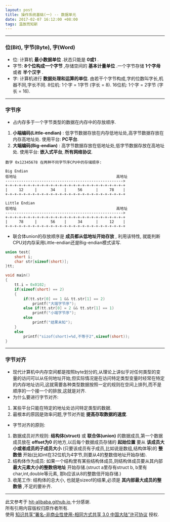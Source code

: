 ```yaml
---
layout: post
title: 操作系统基础(一) -- 数据单元
date: 2017-02-07 16:12:00 +08:00
tags: 温故而知新
---
```


***

### 位(Bit), 字节(Byte), 字(Word)

* 位: 计算机 **最小数据单位** .状态只能是 **0或1** .
* 字节: **8个位构成一个字节** ,存储空间的 **基本计量单位** .一个字节存储 **1个字母** 或者 **半个汉字** .
* 字: 计算机进行 **数据处理和运算的单位**. 由若干个字节构成,字的位数叫字长,机器不同,字长不同. 8位机: 1个字 = 1字节 (字长 = 8). 16位机: 1个字 = 2字节 (字长 = 16).

***

### 字节序

* 占内存多于一个字节类型的数据在内存中的存放顺序.
1. **小端编码(Little-endian)** : 低字节数据存放在内存低地址处,高字节数据存放在内存高地址处. 使用平台: **PC平台**.
2. **大端编码(Big-endian)** : 高字节数据存放在低地址处,低字节数据存放在高地址处. 使用平台: **嵌入式平台**, **所有网络协议**.

```plain
数字 0x12345678 在两种不同字节序CPU中的存储顺序:

Big Endian
低地址                                            高地址
---------------------------------------------------->
+-+-+-+-+-+-+-+-+-+-+-+-+-+-+-+-+-+-+-+-+-+-+-+-+-+-+
|     12     |      34    |     56      |     78    |
+-+-+-+-+-+-+-+-+-+-+-+-+-+-+-+-+-+-+-+-+-+-+-+-+-+-+

Little Endian
低地址                                            高地址
---------------------------------------------------->
+-+-+-+-+-+-+-+-+-+-+-+-+-+-+-+-+-+-+-+-+-+-+-+-+-+-+
|     78     |      56    |     34      |     12    |
+-+-+-+-+-+-+-+-+-+-+-+-+-+-+-+-+-+-+-+-+-+-+-+-+-+-+

```

* 联合体union的存放顺序是 **成员都从低地址开始存放** , 利用该特性, 就能判断CPU对内存采用Little-endian还是Big-endian模式读写.

```c
union test{
    short i;
    char str[sizeof(short)];
}tt;

void main()
{
    tt.i = 0x0102;
    if(sizeof(short) == 2)
    {
        if(tt.str[0] == 1 && tt.str[1] == 2)
            printf("大端字节序");
        else if(tt.str[0] = 2 && tt.str[1] == 1)
            printf("小端字节序");
        else
            printf("结果未知");
    }
    else
        printf("sizof(short)=%d,不等于2",sizeof(short));
}

```

***

### 字节对齐

* 现代计算机中内存空间都是按照byte划分的,从理论上讲似乎对任何类型的变量的访问可以从任何地址开始,但实际情况是在访问特定类型变量时经常在特定的内存地址访问,这就需要各种类型数据按照一定的规则在空间上排列,而不是顺序的一个接一个的排放,这就是对齐.
* 为什么要进行字节对齐:
1. 某些平台只能在特定的地址处访问特定类型的数据.
2. 最根本的原因是效率问题,字节对齐能 **提⾼存取数据的速度**.
* 字节对齐的原则:
1. 数据成员对齐规则: **结构体(struct)** 或 **联合体(union)** 的数据成员,第一个数据成员放在 **offset为0** 的地方,以后每个数据成员存储的 **起始位置** 要从 **该成员大小或者成员的子成员大小** (只要该成员有子成员,比如说是数组,结构体等)的 **整数倍** 开始(比如int在32位机为4字节,则要从4的整数倍地址开始存储).
2. 结构体作为成员: 如果一个结构里有某些结构体成员,则结构体成员要从其内部 **最大元素大小的整数倍地址** 开始存储.(struct a里存有struct b, b里有char,int,double等元素, 那b应该从8的整数倍开始存储.)
3. 收尾工作: 结构体的总大小, 也就是sizeof的结果,必须是 **其内部最大成员的整数倍** ,不足的要补齐.

***

此文参考于 [hit-alibaba.github.io][hit-alibaba.github.io],十分感谢.  
所有引用内容版权归原作者所有.  
使用 [知识共享“署名-非商业性使用-相同方式共享 3.0 中国大陆”许可协议][Lisence] 授权.

[hit-alibaba.github.io]: https://hit-alibaba.github.io/interview/
[Lisence]: https://creativecommons.org/licenses/by-nc-sa/3.0/cn/